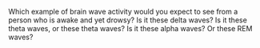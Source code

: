Which example of brain wave activity would you expect to see from a person who
is awake and yet drowsy? Is it these delta waves? Is it these theta waves, or
these theta waves? Is it these alpha waves? Or these REM waves?
